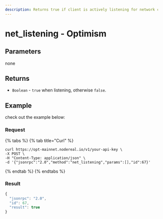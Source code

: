 ```yaml
---
description: Returns true if client is actively listening for network connections.
---
```


# net\_listening - Optimism

## Parameters

none

## Returns

* `Boolean` - `true` when listening, otherwise `false`.

## Example

check out the example below:

### Request

{% tabs %}
{% tab title="Curl" %}
```
curl https://opt-mainnet.nodereal.io/v1/your-api-key \
-X POST \
-H "Content-Type: application/json" \
-d '{"jsonrpc":"2.0","method":"net_listening","params":[],"id":67}'
```
{% endtab %}
{% endtabs %}

### Result

```javascript
{
  "jsonrpc": "2.0",
  "id": 67,
  "result": true
}
```

